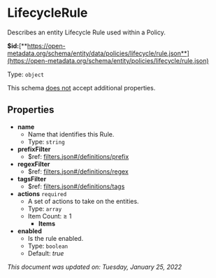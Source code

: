 # LifecycleRule

Describes an entity Lifecycle Rule used within a Policy.

**$id:**[**https://open-metadata.org/schema/entity/data/policies/lifecycle/rule.json**](https://open-metadata.org/schema/entity/policies/lifecycle/rule.json)

Type: `object`

This schema <u>does not</u> accept additional properties.

## Properties
 - **name**
	 - Name that identifies this Rule.
	 - Type: `string`
 - **prefixFilter**
	 - $ref: [filters.json#/definitions/prefix](filters.md#prefix)
 - **regexFilter**
	 - $ref: [filters.json#/definitions/regex](filters.md#regex)
 - **tagsFilter**
	 - $ref: [filters.json#/definitions/tags](filters.md#tags)
 - **actions** `required`
	 - A set of actions to take on the entities.
	 - Type: `array`
	 - Item Count:  &ge; 1
		 - **Items**
 - **enabled**
	 - Is the rule enabled.
	 - Type: `boolean`
	 - Default: _true_


_This document was updated on: Tuesday, January 25, 2022_